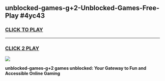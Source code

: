 
## unblocked-games-g+2-Unblocked-Games-Free-Play #4yc43
<h3>
<a href="https://us.freeplayer.one?title=unblocked-games-g+2&ref=9M">CLICK TO PLAY</a></h3>
<hr>

<h3>
<a href="https://us.freeplayer.one?title=unblocked-games-g+2&ref=9M">CLICK 2 PLAY</a>
  
</h3>

<a href="https://us.freeplayer.one?title=unblocked-games-g+2&ref=9M"><img src="https://clearcache.store/games.png"></a>


**unblocked-games-g+2 games unblocked: Your Gateway to Fun and Accessible Online Gaming**

